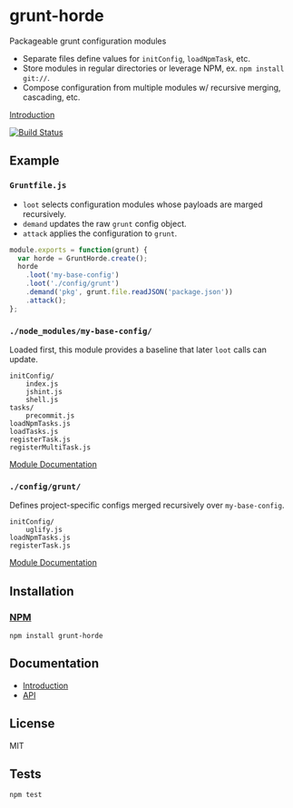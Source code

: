# grunt-horde

Packageable grunt configuration modules

- Separate files define values for `initConfig`, `loadNpmTask`, etc.
- Store modules in regular directories or leverage NPM, ex. `npm install git://`.
- Compose configuration from multiple modules w/ recursive merging, cascading, etc.

[Introduction](http://codeactual.github.io/06/02/2013/introducing-grunt-horde.html)

[![Build Status](https://travis-ci.org/codeactual/grunt-horde.png)](https://travis-ci.org/codeactual/grunt-horde)

## Example

### `Gruntfile.js`

- `loot` selects configuration modules whose payloads are marged recursively.
- `demand` updates the raw `grunt` config object.
- `attack` applies the configuration to `grunt`.

```js
module.exports = function(grunt) {
  var horde = GruntHorde.create();
  horde
    .loot('my-base-config')
    .loot('./config/grunt')
    .demand('pkg', grunt.file.readJSON('package.json'))
    .attack();
};
```

### `./node_modules/my-base-config/`

Loaded first, this module provides a baseline that later `loot` calls can update.

    initConfig/
        index.js
        jshint.js
        shell.js
    tasks/
        precommit.js
    loadNpmTasks.js
    loadTasks.js
    registerTask.js
    registerMultiTask.js

[Module Documentation](docs/modules.md)

### `./config/grunt/`

Defines project-specific configs merged recursively over `my-base-config`.

    initConfig/
        uglify.js
    loadNpmTasks.js
    registerTask.js

[Module Documentation](docs/modules.md)

## Installation

### [NPM](https://npmjs.org/package/grunt-horde)

    npm install grunt-horde

## Documentation

- [Introduction](http://codeactual.github.io/06/02/2013/introducing-grunt-horde.html)
- [API](docs/GruntHorde.md)

## License

  MIT

## Tests

    npm test
